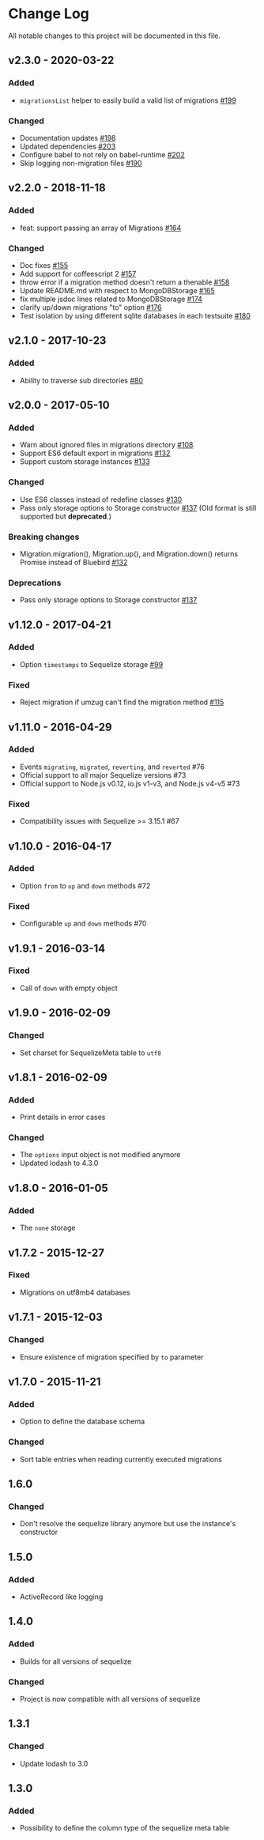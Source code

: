 # Change Log
All notable changes to this project will be documented in this file.

## v2.3.0 - 2020-03-22

### Added
- `migrationsList` helper to easily build a valid list of migrations
  [#199](https://github.com/sequelize/umzug/pull/199)

### Changed
- Documentation updates
  [#198](https://github.com/sequelize/umzug/pull/198)
- Updated dependencies
  [#203](https://github.com/sequelize/umzug/pull/203)
- Configure babel to not rely on babel-runtime
  [#202](https://github.com/sequelize/umzug/pull/202)
- Skip logging non-migration files
  [#190](https://github.com/sequelize/umzug/pull/190)

## v2.2.0 - 2018-11-18

### Added
- feat: support passing an array of Migrations
  [#164](https://github.com/sequelize/umzug/pull/164)

### Changed
- Doc fixes
  [#155](https://github.com/sequelize/umzug/pull/155)
- Add support for coffeescript 2
  [#157](https://github.com/sequelize/umzug/pull/157)
- throw error if a migration method doesn't return a thenable
  [#158](https://github.com/sequelize/umzug/pull/158)
- Update README.md with respect to MongoDBStorage
  [#165](https://github.com/sequelize/umzug/pull/165)
- fix multiple jsdoc lines related to MongoDBStorage
  [#174](https://github.com/sequelize/umzug/pull/174)
- clarify up/down migrations "to" option
  [#176](https://github.com/sequelize/umzug/pull/176)
- Test isolation by using different sqlite databases in each testsuite
  [#180](https://github.com/sequelize/umzug/pull/180)


## v2.1.0 - 2017-10-23
### Added
- Ability to traverse sub directories
  [#80](https://github.com/sequelize/umzug/pull/80)

## v2.0.0 - 2017-05-10
### Added
- Warn about ignored files in migrations directory
  [#108](https://github.com/sequelize/umzug/pull/108)
- Support ES6 default export in migrations
  [#132](https://github.com/sequelize/umzug/pull/132)
- Support custom storage instances
  [#133](https://github.com/sequelize/umzug/pull/133)

### Changed
- Use ES6 classes instead of redefine classes
  [#130](https://github.com/sequelize/umzug/pull/130)
- Pass only storage options to Storage constructor
  [#137](https://github.com/sequelize/umzug/pull/137)
  (Old format is still supported but **deprecated**.)

### Breaking changes
- Migration.migration(), Migration.up(), and Migration.down() returns Promise
  instead of Bluebird [#132](https://github.com/sequelize/umzug/pull/132)

### Deprecations
- Pass only storage options to Storage constructor
  [#137](https://github.com/sequelize/umzug/pull/137)

## v1.12.0 - 2017-04-21
### Added
- Option `timestamps` to Sequelize storage [#99](https://github.com/sequelize/umzug/pull/99)

### Fixed
- Reject migration if umzug can't find the migration method [#115](https://github.com/sequelize/umzug/pull/115)

## v1.11.0 - 2016-04-29
### Added
- Events `migrating`, `migrated`, `reverting`, and `reverted` #76
- Official support to all major Sequelize versions #73
- Official support to Node.js v0.12, io.js v1-v3, and Node.js v4-v5 #73

### Fixed
- Compatibility issues with Sequelize >= 3.15.1 #67

## v1.10.0 - 2016-04-17
### Added
- Option `from` to `up` and `down` methods #72

### Fixed
- Configurable `up` and `down` methods #70

## v1.9.1 - 2016-03-14
### Fixed
- Call of `down` with empty object

## v1.9.0 - 2016-02-09
### Changed
- Set charset for SequelizeMeta table to  `utf8`

## v1.8.1 - 2016-02-09
### Added
- Print details in error cases

### Changed
- The `options` input object is not modified anymore
- Updated lodash to 4.3.0

## v1.8.0 - 2016-01-05
### Added
- The `none` storage

## v1.7.2 - 2015-12-27
### Fixed
- Migrations on utf8mb4 databases

## v1.7.1 - 2015-12-03
### Changed
- Ensure existence of migration specified by `to` parameter

## v1.7.0 - 2015-11-21
### Added
- Option to define the database schema

### Changed
- Sort table entries when reading currently executed migrations

## 1.6.0
### Changed
- Don't resolve the sequelize library anymore but use the instance's constructor

## 1.5.0
### Added
- ActiveRecord like logging

## 1.4.0
### Added
- Builds for all versions of sequelize

### Changed
- Project is now compatible with all versions of sequelize

## 1.3.1
### Changed
- Update lodash to 3.0

## 1.3.0
### Added
- Possibility to define the column type of the sequelize meta table
